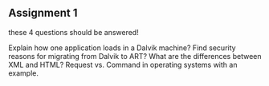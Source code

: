 ## Assignment 1

these 4 questions should be answered!

Explain how one application loads in a Dalvik machine?
Find security reasons for migrating from Dalvik to ART?
What are the differences between XML and HTML?
Request vs. Command in operating systems with an example.
